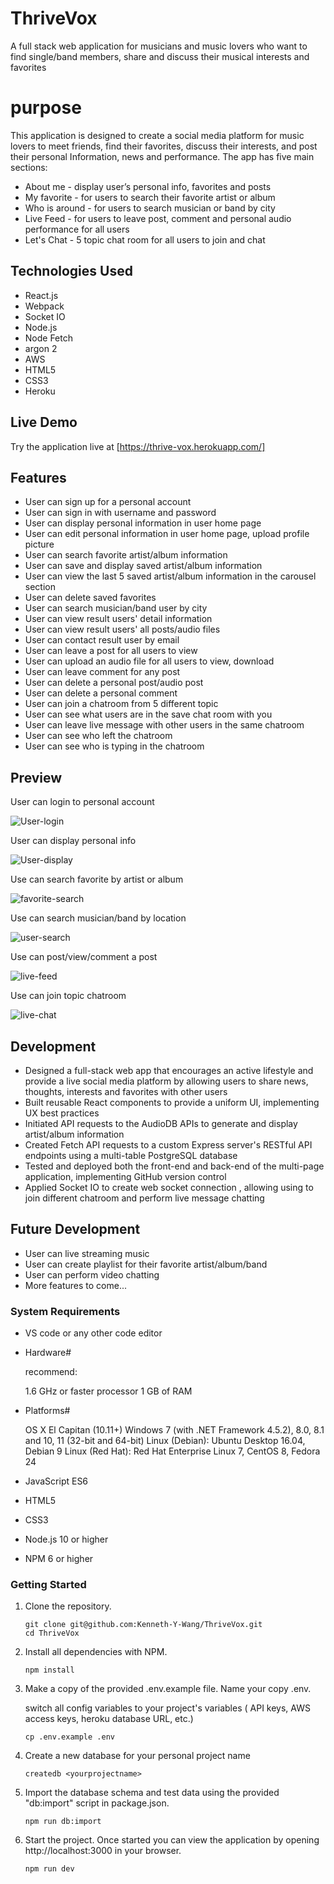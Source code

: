 # ThriveVox

A full stack web application for musicians and music lovers who want to find single/band members, share and discuss their musical interests and favorites


# purpose

This application is designed to create a social media platform for music lovers to meet friends, find their favorites, discuss their interests, and post their personal Information, news and performance. The app has five main sections:

- About me - display user’s personal info, favorites and posts
- My favorite - for users to search their favorite artist or album
- Who is around - for users to search musician or band by city
- Live Feed - for users to leave post, comment and personal audio performance for all users
- Let's Chat -  5 topic chat room for all users to join and chat


## Technologies Used

- React.js
- Webpack
- Socket IO
- Node.js
- Node Fetch
- argon 2
- AWS
- HTML5
- CSS3
- Heroku

## Live Demo

Try the application live at [https://thrive-vox.herokuapp.com/]

## Features

- User can sign up for a personal account
- User can sign in with username and password
- User can display personal information in user home page
- User can edit personal information in user home page, upload profile picture
- User can search favorite artist/album information
- User can save and display saved artist/album information
- User can view the last 5 saved artist/album information in the carousel section
- User can delete saved favorites
- User can search musician/band user by city
- User can view result users' detail information
- User can view result users' all posts/audio files
- User can contact result user by email
- User can leave a post for all users to view
- User can upload an audio file for all users to view, download
- User can leave comment for any post
- User can delete a personal post/audio post
- User can delete a personal comment
- User can join a chatroom from 5 different topic
- User can see what users are in the save chat room with you
- User can leave live message with other users in the same chatroom
- User can see who left the chatroom
- User can see who is typing in the chatroom


## Preview

User can login to personal account

![User-login](server/public/images/user-login.gif)

User can display personal info

![User-display](server/public/images/user-display.gif)

Use can search favorite by artist or album

![favorite-search](server/public/images/favorite-search.gif)

Use can search musician/band by location

![user-search](server/public/images/user-search.gif)

Use can post/view/comment a post

![live-feed](server/public/images/live-feed.gif)

Use can join topic chatroom

![live-chat](server/public/images/live-chat.gif)


## Development
- Designed a full-stack web app that encourages an active lifestyle  and provide a live social media platform by allowing users to share news, thoughts, interests and favorites with other users
- Built reusable React components to provide a uniform UI, implementing UX best practices
- Initiated API requests to the AudioDB APIs to generate and display artist/album information
- Created Fetch API requests to a custom Express server's RESTful API endpoints using a multi-table PostgreSQL database
- Tested and deployed both the front-end and back-end of the multi-page application, implementing GitHub version control
- Applied Socket IO to create web socket connection , allowing using to join different chatroom and perform live message chatting

## Future Development



- User can live streaming music
- User can create playlist for their favorite artist/album/band
- User can perform video chatting
- More features to come...


### System Requirements

- VS code or any other code editor
- Hardware#

  recommend:

    1.6 GHz or faster processor
    1 GB of RAM

- Platforms#

    OS X El Capitan (10.11+)
    Windows 7 (with .NET Framework 4.5.2), 8.0, 8.1 and 10, 11 (32-bit and 64-bit)
    Linux (Debian): Ubuntu Desktop 16.04, Debian 9
    Linux (Red Hat): Red Hat Enterprise Linux 7, CentOS 8, Fedora 24

- JavaScript ES6
- HTML5
- CSS3
- Node.js 10 or higher
- NPM 6 or higher


### Getting Started

1. Clone the repository.

    ```shell
    git clone git@github.com:Kenneth-Y-Wang/ThriveVox.git
    cd ThriveVox
    ```

2. Install all dependencies with NPM.

    ```shell
    npm install
    ```

3. Make a copy of the provided .env.example file. Name your copy .env.

    switch all config variables to your project's variables ( API keys, AWS access keys, heroku database URL, etc.)

    ```shell
    cp .env.example .env
    ```

4. Create a new database for your personal project name

    ```shell
    createdb <yourprojectname>
    ```

5. Import the database schema and test data using the provided "db:import" script in package.json.

    ```shell
    npm run db:import
    ```

6. Start the project. Once started you can view the application by opening http://localhost:3000 in your browser.

    ```shell
    npm run dev
    ```
